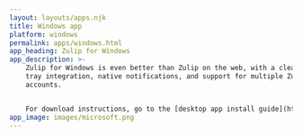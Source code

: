 ```yaml
---
layout: layouts/apps.njk
title: Windows app
platform: windows
permalink: apps/windows.html
app_heading: Zulip for Windows
app_description: >-
    Zulip for Windows is even better than Zulip on the web, with a cleaner look,
    tray integration, native notifications, and support for multiple Zulip
    accounts.


    For download instructions, go to the [desktop app install guide](https://zulip.com/help/desktop-app-install-guide).
app_image: images/microsoft.png
---
```

